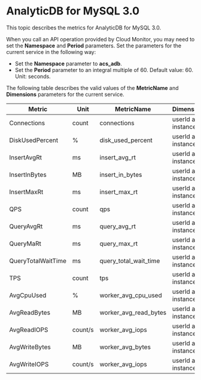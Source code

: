 # AnalyticDB for MySQL 3.0

This topic describes the metrics for AnalyticDB for MySQL 3.0.

When you call an API operation provided by Cloud Monitor, you may need to set the **Namespace** and **Period** parameters. Set the parameters for the current service in the following way:

-   Set the **Namespace** parameter to **acs\_adb**.
-   Set the **Period** parameter to an integral multiple of 60. Default value: 60. Unit: seconds.

The following table describes the valid values of the **MetricName** and **Dimensions** parameters for the current service.

|Metric|Unit|MetricName|Dimensions|Statistics|
|------|----|----------|----------|----------|
|Connections|count|connections|userId and instanceId|Average|
|DiskUsedPercent|%|disk\_used\_percent|userId and instanceId|Average|
|InsertAvgRt|ms|insert\_avg\_rt|userId and instanceId|Average|
|InsertInBytes|MB|insert\_in\_bytes|userId and instanceId|Average|
|InsertMaxRt|ms|insert\_max\_rt|userId and instanceId|Average|
|QPS|count|qps|userId and instanceId|Average|
|QueryAvgRt|ms|query\_avg\_rt|userId and instanceId|Average|
|QueryMaRt|ms|query\_max\_rt|userId and instanceId|Average|
|QueryTotalWaitTime|ms|query\_total\_wait\_time|userId and instanceId|Average|
|TPS|count|tps|userId and instanceId|Average|
|AvgCpuUsed|%|worker\_avg\_cpu\_used|userId and instanceId|Average|
|AvgReadBytes|MB|worker\_avg\_read\_bytes|userId and instanceId|Average|
|AvgReadIOPS|count/s|worker\_avg\_iops|userId and instanceId|Average|
|AvgWriteBytes|MB|worker\_avg\_bytes|userId and instanceId|Average|
|AvgWriteIOPS|count/s|worker\_avg\_iops|userId and instanceId|Average|

